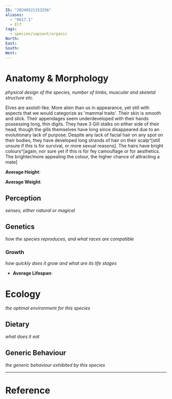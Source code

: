 ```yaml
---
ID: "20240521153256"
aliases:
  - "0617.1"
  - Elf
tags:
  - species/sapient/organic
North: 
East: 
South: 
West:
---
```

# Anatomy & Morphology

*physical design of the species, number of limbs, muscular and skeletal structure etc.*

Elves are axolotl-like. More alien than us in appearance, yet still with aspects that we would categorize as 'mammal traits'. Their skin is smooth and slick. Their appendages seem underdeveloped with their hands possessing long, thin digits. They have 3 Gill stalks on either side of their head, though the gills themselves have long since disappeared due to an evolutionary lack of purpose. Despite any lack of facial hair on any spot on their bodies, they have developed long strands of hair on their scalp^[still unsure if this is for survival, or more sexual reasons]. The hairs have bright colours^[again, nor sure yet if this is for fey camouflage or for aesthetics. The brighter/more appealing the colour, the higher chance of attracting a mate]

**Average Height**:

**Average Weight**:

## Perception

*senses, either natural or magical*

## Genetics

*how the species reproduces, and what races are compatible*

### Growth

*how quickly does it grow and what are its life stages*

- **Average Lifespan**:

# Ecology

*the optimal environment for this species*

## Dietary

*what does it eat*

## Generic Behaviour

*the generic behaviour exhibited by this species*


---

# Reference
